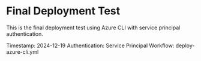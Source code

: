 # Final Deployment Test

This is the final deployment test using Azure CLI with service principal authentication.

Timestamp: 2024-12-19
Authentication: Service Principal
Workflow: deploy-azure-cli.yml 